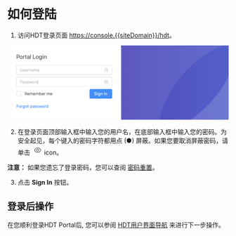 # 如何登陆

1. 访问HDT登录页面 [https://console.{{siteDomain}}/hdt](<https://console.{{siteDomain}}/hdt>)。

<p align=center><img src="/docs/resources/images/accessing-portal/portal-login.png" alt="login page" width="900"></p>

2. 在登录页面顶部输入框中输入您的用户名，在底部输入框中输入您的密码。为安全起见，每个键入的密码字符都用点 (●) 屏蔽。如果您要取消屏蔽密码，请单击 ![null](</docs/resources/images/accessing-portal/eye-icon.png>) icon。

<strong>注意：</strong> 如果您遗忘了登录密码，您可以查阅 [密码重置](</docs/portal/accessing-portal/forgot-password.md>)。

3. 点击 **Sign In** 按钮。

## 登录后操作
在您顺利登录HDT Portal后, 您可以参阅 [HDT用户界面导航](</docs/portal/accessing-portal/navigating-ui.md>) 来进行下一步操作。

